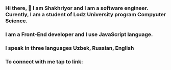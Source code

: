 ### Hi there, 👋 I am Shakhriyor and I am a software engineer.  Curently, I am a student of Lodz University program Compyuter Science.
### I am a Front-End developer and  I use JavaScript language. 
### I speak in three languages Uzbek, Russian, English


### To connect with me tap to link:
<a href="https://www.instagram.com/shakhriyor_00/"></a>
